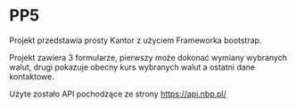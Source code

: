 # PP5

Projekt przedstawia prosty Kantor z użyciem Frameworka bootstrap.

Projekt zawiera 3 formularze, pierwszy może dokonać wymiany wybranych walut,
drugi pokazuje obecny kurs wybranych walut a ostatni dane kontaktowe.

Użyte zostało API pochodzące ze strony https://api.nbp.pl/
